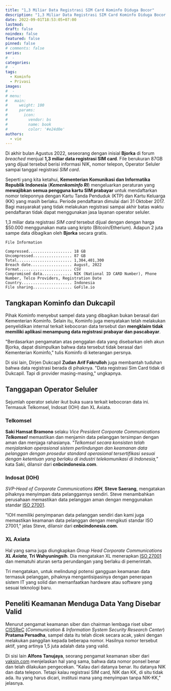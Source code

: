 ```yaml
---
title: "1,3 Miliar Data Registrasi SIM Card Kominfo Diduga Bocor"
description: "1,3 Miliar Data Registrasi SIM Card Kominfo Diduga Bocor dan diperjual belikan menggunakan mata uang kripto"
date: 2022-09-01T18:53:05+07:00
lastmod:
draft: false
noindex: false
featured: false
pinned: false
# comments: false
series:
#  - 
categories:
#  - 
tags:
  - Kominfo
  - Privasi
images:
#  - 
# menu:
#   main:
#     weight: 100
#     params:
#       icon:
#         vendor: bs
#         name: book
#         color: '#e24d0e'
authors:
  - vie
---
```


Di akhir bulan Agustus 2022, seseorang dengan inisial **Bjorka** di forum *breached* menjual **1,3 miliar data registrasi SIM card**. File berukuran 87GB yang dijual tersebut berisi informasi NIK, nomor telepon, Operator Seluler sampai tanggal registrasi *SIM card*.

<!--more-->

Seperti yang kita ketahui, **Kementerian Komunikasi dan Informatika Republik Indonesia** (***Kemenkominfo RI***) mengeluarkan peraturan yang **mewajibkan semua pengguna kartu SIM prabayar** untuk mendaftarkan nomor teleponnya dengan Kartu Tanda Penduduk (KTP) dan Kartu Keluarga (KK) yang masih berlaku. Periode pendaftaran dimulai dari 31 Oktober 2017. Bagi masyarakat yang tidak melakukan registrasi sampai akhir batas waktu pendaftaran tidak dapat menggunakan jasa layanan operator seluler.

1,3 miliar data registrasi *SIM card* tersebut dijual dengan dengan harga $50.000 menggunakan mata uang kripto (Bitcoin/Etherium). Adapun 2 juta sampe data dibagikan oleh **Bjorka** secara gratis.

```
File Information

Compressed................... 18 GB
Uncompressed................. 87 GB
Total........................ 1,304,401,300
Breach date.................. August, 2022
Format....................... CSV
Compromised data............. NIK (National ID CARD Number), Phone Number, Telco Providers, Registration Date
Country...................... Indonesia
File sharing................. GoFile.io
```
## Tangkapan Kominfo dan Dukcapil

Pihak Kominfo menyebut sampel data yang dibagikan bukan berasal dari Kementerian Kominfo. Selain itu, Kominfo juga menyatakan telah melakukan penyelidikan internal terkait kebocoran data tersebut dan **mengklaim tidak memiliki aplikasi menampung data registrasi prabayar dan pascabayar**.

"Berdasarkan pengamatan atas penggalan data yang disebarkan oleh akun Bjorka, dapat disimpulkan bahwa data tersebut tidak berasal dari Kementerian Kominfo," tulis Kominfo di keterangan persnya.

Di sisi lain, Dirjen Dukcapil **Zudan Arif Fakrulloh** juga membantah tuduhan bahwa data registrasi berada di pihaknya. "Data registrasi Sim Card tidak di Dukcapil. Tapi di provider masing-masing," ungkapnya.

## Tanggapan Operator Seluler

Sejumlah operator seluler ikut buka suara terkait kebocoran data ini. Termasuk Telkomsel, Indosat (IOH) dan XL Axiata.

### Telkomsel
**Saki Hamsat Bramono** selaku *Vice President Corporate Communications **Telkomsel*** memastikan dan menjamin data pelanggan tersimpan dengan aman dan menjaga rahasianya. *"Telkomsel secara konsisten telah menjalankan operasional sistem perlindungan dan keamanan data pelanggan dengan prosedur standard operasional tersertifikasi sesuai dengan ketentuan yang berlaku di industri telekomunikasi di Indonesia,"* kata Saki, dilansir dari **cnbcindonesia.com**.

### Indosat (IOH)
*SVP-Head of Corporate Communications **IOH***, **Steve Saerang**, mengatakan pihaknya menyimpan data pelanggannya sendiri. Steve menambahkan perusahaan memastikan data pelanggan aman dengan menggunakan standar [ISO 27001](https://en.wikipedia.org/wiki/ISO/IEC_27001).

"IOH memiliki penyimpanan data pelanggan sendiri dan kami juga memastikan keamanan data pelanggan dengan mengikuti standar ISO 27001," jelas Steve, dilansir dari **cnbcindonesia.com**.

### XL Axiata
Hal yang sama juga diungkapkan *Group Head Corporate Communications **XL Axiata***, **Tri Wahyuningsih**. Dia mengatakan XL menerapkan [ISO 27001](https://en.wikipedia.org/wiki/ISO/IEC_27001) dan mematuhi aturan serta perundangan yang berlaku di pemerintah.

Tri mengatakan, untuk melindungi potensi gangguan keamanan data termasuk pelanggan, pihaknya mengantisipasinya dengan penerapan sistem IT yang solid dan memanfaatkan hardware atau software yang sesuai teknologi baru.

## Peneliti Keamanan Menduga Data Yang Disebar Valid

Menurut pengamat keamanan siber dan chairman lembaga riset siber [CISSReC](https://www.cissrec.org/) (*Communication & Information System Security Research Center*) **Pratama Persadha**, sampel data itu telah dicek secara acak, yakni dengan melakukan panggilan kepada beberapa nomor. Hasilnya nomor tersebut aktif, yang artinya 1,5 juta adalah data yang valid.

Di sisi lain **Alfons Tanujaya**, seorang pengamat keamanan siber dari [vaksin.com](https://www.vaksin.com/) menjelaskan hal yang sama, bahwa data nomor ponsel benar dan telah dilakukan pengecekan. "Kalau dari datanya benar. Itu datanya NIK dan data telepon. Tetapi kalau registrasi SIM card, NIK dan KK, di situ tidak ada. Itu yang harus dicari, institusi mana yang menyimpan tanpa NIK-KK," jelasnya.

<!--
Sumber Lain:
- https://www.cnnindonesia.com/teknologi/20220903062630-192-842682/dari-mana-kebocoran-data-registrasi-sim-card
- https://www.cnbcindonesia.com/tech/20220904174722-37-369167/nasib-warga-ri-dipaksa-setor-nomor-nik-eh-datanya-bocor
-->
